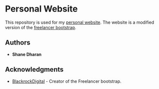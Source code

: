 # Personal Website

This repository is used for my [personal website](http://shanedharan.me/). The website is a modified version of the [freelancer bootstrap](https://github.com/BlackrockDigital/startbootstrap-freelancer). 

## Authors

* **Shane Dharan**

## Acknowledgments

* [BlackrockDigital](https://github.com/BlackrockDigital) - Creator of the Freelancer bootstrap.
